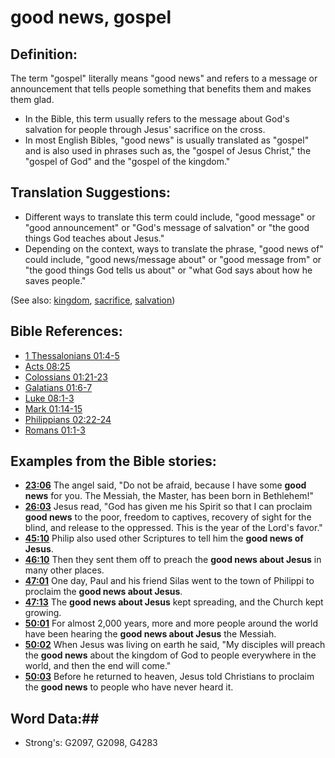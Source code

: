 # good news, gospel #

## Definition: ##

The term "gospel" literally means "good news" and refers to a message or announcement that tells people something that benefits them and makes them glad.

* In the Bible, this term usually refers to the message about God's salvation for people through Jesus' sacrifice on the cross.
* In most English Bibles, "good news" is usually translated as "gospel" and is also used in phrases such as, the "gospel of Jesus Christ," the "gospel of God" and the "gospel of the kingdom."

## Translation Suggestions: ##

* Different ways to translate this term could include, "good message" or "good announcement" or "God's message of salvation" or "the good things God teaches about Jesus."
* Depending on the context, ways to translate the phrase, "good news of" could include, "good news/message about" or "good message from" or "the good things God tells us about" or "what God says about how he saves people."

(See also: [kingdom](../other/kingdom.md), [sacrifice](../other/sacrifice.md), [salvation](../kt/salvation.md))

## Bible References: ##

* [1 Thessalonians 01:4-5](rc://en/tn/help/1th/01/04)
* [Acts 08:25](rc://en/tn/help/act/08/25)
* [Colossians 01:21-23](rc://en/tn/help/col/01/21)
* [Galatians 01:6-7](rc://en/tn/help/gal/01/06)
* [Luke 08:1-3](rc://en/tn/help/luk/08/01)
* [Mark 01:14-15](rc://en/tn/help/mrk/01/14)
* [Philippians 02:22-24](rc://en/tn/help/php/02/22)
* [Romans 01:1-3](rc://en/tn/help/rom/01/01)

## Examples from the Bible stories: ##

* __[23:06](rc://en/tn/help/obs/23/06)__ The angel said, "Do not be afraid, because I have some __good news__  for you. The Messiah, the Master, has been born in Bethlehem!"
* __[26:03](rc://en/tn/help/obs/26/03)__ Jesus read, "God has given me his Spirit so that I can proclaim __good news__  to the poor, freedom to captives, recovery of sight for the blind, and release to the oppressed. This is the year of the Lord's favor."
* __[45:10](rc://en/tn/help/obs/45/10)__ Philip also used other Scriptures to tell him the __good news of Jesus__.
* __[46:10](rc://en/tn/help/obs/46/10)__ Then they sent them off to preach the __good news about Jesus__  in many other places.
* __[47:01](rc://en/tn/help/obs/47/01)__ One day, Paul and his friend Silas went to the town of Philippi to proclaim the __good news about Jesus__.
* __[47:13](rc://en/tn/help/obs/47/13)__ The __good news about Jesus__  kept spreading, and the Church kept growing.
* __[50:01](rc://en/tn/help/obs/50/01)__ For almost 2,000 years, more and more people around the world have been hearing the __good news about Jesus__  the Messiah.
* __[50:02](rc://en/tn/help/obs/50/02)__ When Jesus was living on earth he said, "My disciples will preach the __good news__  about the kingdom of God to people everywhere in the world, and then the end will come."
* __[50:03](rc://en/tn/help/obs/50/03)__ Before he returned to heaven, Jesus told Christians to proclaim the __good news__  to people who have never heard it.

## Word Data:##

* Strong's: G2097, G2098, G4283

